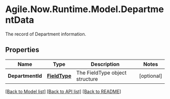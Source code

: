 # Agile.Now.Runtime.Model.DepartmentData
The record of Department information.

## Properties

Name | Type | Description | Notes
------------ | ------------- | ------------- | -------------
**DepartmentId** | [**FieldType**](FieldType.md) | The FieldType object structure | [optional] 

[[Back to Model list]](../../README.md#documentation-for-models) [[Back to API list]](../../README.md#documentation-for-api-endpoints) [[Back to README]](../../README.md)

